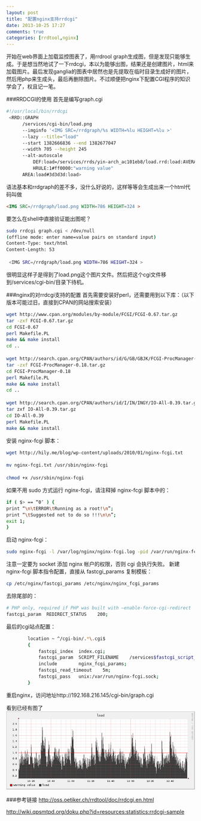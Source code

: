 ```yaml
---
layout: post
title: "配置nginx支持rrdcgi"
date: 2013-10-25 17:27
comments: true
categories: [rrdtool,nginx] 
---
```


开始在web界面上加载监控图表了，用rrdrool graph生成图，但是发现只能够生成。于是想当然地试了一下rrdcgi，本以为能够出图，结果还是创建图片，html来加载图片。最后发现ganglia的图表中居然也是先提取在临时目录生成好的图片，然后用php来生成头，最后再删除图片。不过顺便把nginx下配置CGI程序的知识学会了，权且记一笔。

<!-- more -->

###RRDCGI的使用
首先是编写graph.cgi
```bash
#!/usr/local/bin/rrdcgi
 <RRD::GRAPH
      /services/cgi-bin/load.png
      --imginfo '<IMG SRC=/rrdgraph/%s WIDTH=%lu HEIGHT=%lu >'
      --lazy --title="load"
      --start 1382666836 --end 1382677047
      --width 705 --height 245
      --alt-autoscale
          DEF:load=/services/rrds/yin-arch_ac101eb8/load.rrd:load:AVERAGE
          HRULE:1#ff0000:"warning value"
      AREA:load#3d3d3d:load>
```
语法基本和rrdgraph的差不多，没什么好说的，这样等等会生成出来一个html代码叫做
```html
<IMG SRC=/rrdgraph/load.png WIDTH=786 HEIGHT=324 >
```

要怎么在shell中直接验证能出图呢？
```bash
sudo rrdcgi graph.cgi < /dev/null
(offline mode: enter name=value pairs on standard input)
Content-Type: text/html
Content-Length: 53

 <IMG SRC=/rrdgraph/load.png WIDTH=786 HEIGHT=324 >
```
很明显这样子是得到了load.png这个图片文件。然后把这个cgi文件移到/services/cgi-bin/目录下待机。

###nginx的对rrdcgi支持的配置
首先需要安装好perl，还需要用到以下库：（以下版本可能过旧，直接到CPAN的网站搜索安装）
```bash
wget http://www.cpan.org/modules/by-module/FCGI/FCGI-0.67.tar.gz
tar -zxf FCGI-0.67.tar.gz
cd FCGI-0.67
perl Makefile.PL
make && make install
cd ..

wget http://search.cpan.org/CPAN/authors/id/G/GB/GBJK/FCGI-ProcManager-0.18.tar.gz
tar -zxf FCGI-ProcManager-0.18.tar.gz
cd FCGI-ProcManager-0.18
perl Makefile.PL
make && make install
cd ..

wget http://search.cpan.org/CPAN/authors/id/I/IN/INGY/IO-All-0.39.tar.gz
tar zxf IO-All-0.39.tar.gz
cd IO-All-0.39
perl Makefile.PL
make && make install
```
安装 nginx-fcgi 脚本：
```bash
wget http://hily.me/blog/wp-content/uploads/2010/01/nginx-fcgi.txt

mv nginx-fcgi.txt /usr/sbin/nginx-fcgi

chmod +x /usr/sbin/nginx-fcgi
```
如果不用 sudo 方式运行 nginx-fcgi，请注释掉 nginx-fcgi 脚本中的：
```bash
if ( $> == “0″ ) {
print “\n\tERROR\tRunning as a root!\n”;
print “\tSuggested not to do so !!!\n\n”;
exit 1;
}
```
启动 nginx-fcgi：
```bash
sudo nginx-fcgi -l /var/log/nginx/nginx-fcgi.log -pid /var/run/nginx-fcgi.pid -S /var/run/nginx-fcgi.sock
```

注意一定要为 socket 添加 nginx 帐户的权限，否则 cgi 会执行失败。
新建 nginx-fcgi 脚本指令配置，直接从 fastcgi_params 复制模板：
```bash
cp /etc/nginx/fastcgi_params /etc/nginx/nginx_fcgi_params
```

去除尾部的：
```bash
# PHP only, required if PHP was built with –enable-force-cgi-redirect
fastcgi_param  REDIRECT_STATUS    200;
```

最后的cgi站点配置：
```bash
        location ~ ^/cgi-bin/.*\.cgi$
        {
            fastcgi_index  index.cgi;
            fastcgi_param  SCRIPT_FILENAME    /services$fastcgi_script_name;
            include        nginx_fcgi_params;
            fastcgi_read_timeout    5m;
            fastcgi_pass   unix:/var/run/nginx-fcgi.sock;
        }
```
重启nginx，访问地址http://192.168.216.145/cgi-bin/graph.cgi

看到已经有图了
![Alt text](/images/evoup/rrdtool_load_graph2.png)







###参考链接
http://oss.oetiker.ch/rrdtool/doc/rrdcgi.en.html

http://wiki.qpsmtpd.org/doku.php?id=resources:statistics:rrdcgi-sample
